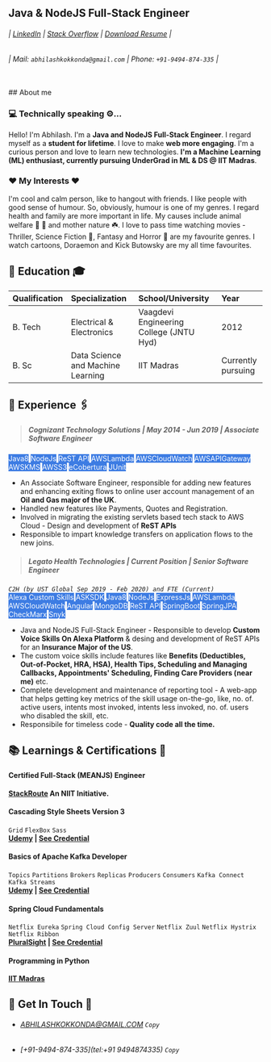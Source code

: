 ## Java & NodeJS Full-Stack Engineer
###### | [LinkedIn](https://www.linkedin.com/in/kokkonda-abhilash) | [Stack Overflow](https://stackoverflow.com/users/story/9832322) | [Download Resume](https://github.com/kokkondaabhilashachary/portfolio-downloadable-assets/raw/main/resume.pdf) |
###### | Mail: `abhilashkokkonda@gmail.com` | Phone: `+91-9494-874-335` |
<br/>
## About me

### 💻 Technically speaking ⚙️...
Hello! I'm Abhilash. I'm a **Java and NodeJS Full-Stack Engineer**. I regard myself as a **student for lifetime**. I love to make **web more engaging**. I'm a curious person and love to learn new technologies. **I'm a Machine Learning (ML) enthusiast, currently pursuing UnderGrad in ML & DS @ IIT Madras**.

### ❤️ My Interests ❤️
I'm cool and calm person, like to hangout with friends. I like people with good sense of humour. So, obviously, humour is one of my genres. I regard health and family are more important in life. My causes include animal welfare 🐶 🐾 and mother nature ☘️. I love to pass time watching movies - Thriller, Science Fiction 🤖, Fantasy and Horror 🧟 are my favourite genres. I watch cartoons, Doraemon and Kick Butowsky are my all time favourites.

## 🏫 Education 🎓

| Qualification| Specialization                    | School/University                       | Year               |
| :----------- | :-------------------------------- | :-------------------------------------- | :----------------- |
| B. Tech      | Electrical & Electronics          | Vaagdevi Engineering College (JNTU Hyd) | 2012               |
| B. Sc        | Data Science and Machine Learning | IIT Madras                              | Currently pursuing |

## 💼 Experience 🖇️

> ##### Cognizant Technology Solutions | May 2014 - Jun 2019 | Associate Software Engineer
<mark style="background-color: #3d7ce3; color: #ffffff;">Java8</mark> <mark style="background-color: #3d7ce3; color: #ffffff;">NodeJs</mark> <mark style="background-color: #3d7ce3; color: #ffffff;">ReST API</mark> <mark style="background-color: #3d7ce3; color: #ffffff;">AWSLambda</mark> <mark style="background-color: #3d7ce3; color: #ffffff;">AWSCloudWatch</mark> <mark style="background-color: #3d7ce3; color: #ffffff;">AWSAPIGateway</mark> <mark style="background-color: #3d7ce3; color: #ffffff;">AWSKMS</mark> <mark style="background-color: #3d7ce3; color: #ffffff;">AWSS3</mark> <mark style="background-color: #3d7ce3; color: #ffffff;">eCobertura</mark> <mark style="background-color: #3d7ce3; color: #ffffff;">JUnit</mark>
- An Associate Software Engineer, responsible for adding new features and enhancing exiting flows to online user account management of an **Oil and Gas major of the UK**.
- Handled new features like Payments, Quotes and Registration.
- Involved in migrating the existing servlets based tech stack to AWS Cloud - Design and development of **ReST APIs**
- Responsible to impart knowledge transfers on application flows to the new joins.

> ##### Legato Health Technologies | Current Position | Senior Software Engineer
<em>`C2H (by UST Global Sep 2019 - Feb 2020) and FTE (Current)`</em><br/>
<mark style="background-color: #3d7ce3; color: #ffffff;">Alexa Custom Skills</mark> <mark style="background-color: #3d7ce3; color: #ffffff;">ASKSDK</mark> <mark style="background-color: #3d7ce3; color: #ffffff;">Java8</mark> <mark style="background-color: #3d7ce3; color: #ffffff;">NodeJs</mark> <mark style="background-color: #3d7ce3; color: #ffffff;">ExpressJs</mark> <mark style="background-color: #3d7ce3; color: #ffffff;">AWSLambda</mark> <mark style="background-color: #3d7ce3; color: #ffffff;">AWSCloudWatch</mark> <mark style="background-color: #3d7ce3; color: #ffffff;">Angular</mark> <mark style="background-color: #3d7ce3; color: #ffffff;">MongoDB</mark> <mark style="background-color: #3d7ce3; color: #ffffff;">ReST API</mark> <mark style="background-color: #3d7ce3; color: #ffffff;">SpringBoot</mark> <mark style="background-color: #3d7ce3; color: #ffffff;">SpringJPA</mark> <mark style="background-color: #3d7ce3; color: #ffffff;">CheckMarx</mark> <mark style="background-color: #3d7ce3; color: #ffffff;">Snyk</mark>
- Java and NodeJS Full-Stack Engineer - Responsible to develop **Custom Voice Skills On Alexa Platform** & desing and development of ReST APIs for an **Insurance Major of the US**.
- The custom voice skills include features like **Benefits (Deductibles, Out-of-Pocket, HRA, HSA), Health Tips, Scheduling and Managing Callbacks, Appointments' Scheduling, Finding Care Providers (near me)** etc.
- Complete development and maintenance of reporting tool - A web-app that helps getting key metrics of the skill usage on-the-go, like, no. of. active users, intents most invoked, intents less invoked, no. of. users who disabled the skill, etc.
- Responsibile for timeless code - **Quality code all the time.**


## 📚 Learnings & Certifications 📜

#### Certified Full-Stack (MEANJS) Engineer
**[StackRoute](https://stackroutelearning.com/) An NIIT Initiative.**
#### Cascading Style Sheets Version 3
`Grid` `FlexBox` `Sass`<br/>
**[Udemy](https://www.udemy.com/course/css-the-complete-guide-incl-flexbox-grid-sass/) | [See Credential](https://www.udemy.com/certificate/UC-a3dadf3e-5ce1-4e90-9032-5933d94e1d0b/)**
#### Basics of Apache Kafka Developer
`Topics` `Partitions` `Brokers` `Replicas` `Producers` `Consumers` `Kafka Connect` `Kafka Streams`<br/>
**[Udemy](https://www.udemy.com/course/apache-kafka/) | [See Credential](https://www.udemy.com/certificate/UC-c121b785-e169-43d1-9662-82903ddb66c0/)**
#### Spring Cloud Fundamentals
`Netflix Eureka` `Spring Cloud Config Server` `Netflix Zuul` `Netflix Hystrix` `Netflix Ribbon`<br/>
**[PluralSight](https://app.pluralsight.com/library/courses/spring-cloud-fundamentals/table-of-contents) | [See Credential](https://i.stack.imgur.com/YvOQp.jpg)**
#### Programming in Python
**[IIT Madras](https://onlinedegree.iitm.ac.in/course_pages/BSCCS1002.html)**

## 📱 Get In Touch 📧

- ###### [ABHILASHKOKKONDA@GMAIL.COM](mailto:abhilashkokkonda@gmail.com) <code onclick="setToCopied('email')" onfocusout="resetToCopy('email')" onblur="resetToCopy('email')" id='copy-email'>Copy</code>
- ###### [+91-9494-874-335](tel:+91 9494874335) <code onclick="setToCopied('number')" onfocusout="resetToCopy('number')" onblur="resetToCopy('number')" id='copy-number'>Copy</code>

<script type="text/javascript">
    document.addEventListener('DOMContentLoaded', function() {
        if (document.getElementById('forkme_banner')) {
            document.getElementById('forkme_banner').style.display = 'none';
        }
        let project_title = document.getElementById('project_title');
        project_title.style['text-align'] = 'center';
        project_title.value = 'Kokkonda Abhilasha Chary';
        project_title.innerText = 'Kokkonda Abhilasha Chary';
/*
        let project_tagline = document.getElementById('project_tagline');
        project_tagline.style['text-align'] = 'center';
        project_tagline.value = 'Java and NodeJS Full-Stack Engineer';
        project_tagline.innerText = 'Java and NodeJS Full-Stack Engineer';
*/
        let skill_title = document.getElementById('java--nodejs-full-stack-engineer');
        skill_title.style['text-align'] = 'center';
        skill_title.style['padding-bottom'] = 0;
        skill_title.style['margin-bottom'] = 0;

        let contact_links = document.getElementById('-linkedin--stack-overflow--download-resume-');
        contact_links.style['text-align'] = 'center';
        contact_links.style['margin-top'] = 0;

        let email_phone = document.getElementById('-mail-abhilashkokkondagmailcom--phone-91-9494-874-335-');
        email_phone.style['text-align'] = 'center';
    });
    function resetToCopy(from) {
        let element;
        if ('email' === from) {
            element = document.getElementById('copy-email');
        } else {
            element = document.getElementById('copy-number');
        }
        element.innerText = 'Copy';
    }

    function setToCopied(from) {
        let button;
        let element;
        if ('email' === from) {
            button = document.getElementById('copy-email');
            element = document.querySelector('[href="mailto:abhilashkokkonda@gmail.com"]');
        } else {
            button = document.getElementById('copy-number');
            element = document.querySelector('[href="tel:+91 9494874335"]');
        }
        const copyText = element;
        const range = document.createRange();
        const selection = window.getSelection();
        range.selectNodeContents(copyText); 
        selection.removeAllRanges();
        selection.addRange(range);
        document.execCommand('copy');

        const copyText = button;
        const range = document.createRange();
        const selection = window.getSelection();
        range.selectNodeContents(copyText); 
        selection.removeAllRanges();
        selection.addRange(range);
        button.innerText = 'Copied!';
    }
</script>